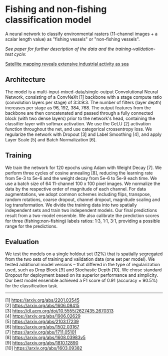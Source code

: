 # Fishing and non-fishing classification model

A neural network to classify environmental rasters (11-channel images + a scalar length value) as "fishing vessels" or "non-fishing vessels".

_See paper for further description of the data and the training-validation-test cycle_:

[Satellite mapping reveals extensive industrial activity as sea](http://#)

## Architecture

The model is a multi-input-mixed-data/single-output Convolutional Neural Network, consisting of a ConvNeXt [1] backbone with a stage compute ratio (convolution layers per stage) of 3:3:9:3. The number of filters (layer depth) increases per stage as 96, 192, 384, 768. The output features from the backbone are then concatenated and passed through a fully connected block (with two dense layers) prior to the network's head, containing the classifier layer with softmax activation. We use the GeLU [2] activation function throughout the net, and use categorical crossentropy loss. We regularize the network with Dropout [3] and Label Smoothing [4], and apply Layer Scale [5] and Batch Normalization [6]. 

## Training

We train the network for 120 epochs using Adam with Weight Decay [7]. We perform three cycles of cosine annealing [8], reducing the learning rate from 5e-3 to 5e-6 and the weight decay from 5e-6 to 5e-9 each time. We use a batch size of 64 11-channel 100 x 100 pixel images. We normalize the data by the respective order of magnitude of each channel. For data augmentations, we adopt common schemes including flips, transpose, random rotations, coarse dropout, channel dropout, magnitude scaling and log transformation. We divide the training data into two spatially independent sets and train two independent models. Our final predictions result from a two-model ensemble. We also calibrate the prediction scores for three (fishing:non-fishing) labels ratios: 1:3, 1:1, 3:1, providing a possible range for the predictions.

## Evaluation

We test the models on a single holdout set (12%) that is spatially segregated from the two sets of training and validation data (one set per model). We tested additional model versions – that differed in the type of regularization used, such as Drop Block [9] and Stochastic Depth [10]. We chose standard Dropout for deployment based on its superior performance and simplicity. Our best model ensemble achieved a F1 score of 0.91 (accuracy = 90.5%) for the classification task. 

---

[1] https://arxiv.org/abs/2201.03545  
[2] https://arxiv.org/abs/1606.08415  
[3] https://dl.acm.org/doi/10.5555/2627435.2670313  
[4] https://arxiv.org/abs/1906.02629  
[5] https://arxiv.org/abs/2103.17239  
[6] https://arxiv.org/abs/1502.03167  
[7] https://arxiv.org/abs/1711.05101  
[8] https://arxiv.org/abs/1608.03983v5  
[9] https://arxiv.org/abs/1810.12890  
[10] https://arxiv.org/abs/1603.09382  
